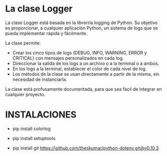 # La clase Logger

La clase Logger está basada en la librerría logging de Python. Su objetivo es proporcionar, a cualquier aplicación Python, un sistema de logs que se pueda implementar rápida y fácilmente.

La clase permite:
- Crear los cinco tipos de logs (DEBUG, INFO, WARNING, ERROR y CRITICAL) con mensajes personalizados en cada log.
- Direccionar la salida de los logs a un archivo o a la terminal o a ambos.
- En los logs a la terminal, establecer el color de cada nivel de log.
- Los métodos de la clase se usan directamente a partir de la misma, sin necesidad de instanciarla.

La clase está profusamente documentada, para que sea fácil de integrar en cualquier proyecto.

# INSTALACIONES

  + pip install colorlog

  + pip install setuptools

  + pip install git https://github.com/theskumar/python-dotenv.git@v0.10.3
